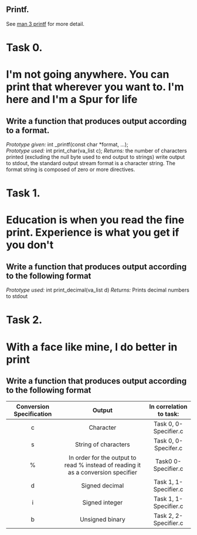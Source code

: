 ## Printf. 

See [man 3 printf](https://manual.cs50.io/3/printf) for more detail.

# Task 0. 
# I'm not going anywhere. You can print that wherever you want to. I'm here and I'm a Spur for life
## Write a function that produces output according to a format.
	
*Prototype given:* int _printf(const char \*format, ...);\
*Prototype used:* int print_char(va_list c);
*Returns:* the number of characters printed (excluding the null byte used to end output to strings)
write output to stdout, the standard output stream
format is a character string. The format string is composed of zero or more directives. 



# Task 1. 
# Education is when you read the fine print. Experience is what you get if you don't

## Write a function that produces output according to the following format
	
*Prototype used:* int print_decimal(va_list d)
*Returns:* Prints decimal numbers to stdout

# Task 2. 
# With a face like mine, I do better in print

## Write a function that produces output according to the following format

|Conversion Specification|Output|In correlation to task:|
|:----------------------:|:--:|:---------------------:|
|c|Character|Task 0, 0-Specifier.c|
|s|String of characters|Task 0, 0-Specifer.c|
|%|In order for the output to read % instead of reading it as a conversion specifier |Task0 0-Specifier.c|
|d|Signed decimal|Task 1, 1-Specifier.c|
|i|Signed integer|Task 1, 1-Specifier.c|
|b|Unsigned binary|Task 2, 2-Specifier.c|


	

